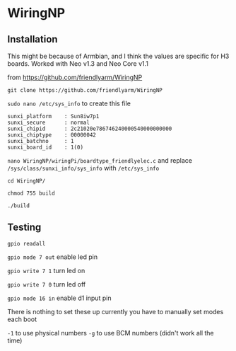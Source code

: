 # WiringNP

## Installation

This might be because of Armbian, and I think the values are specific for H3 boards. Worked with Neo v1.3 and Neo Core v1.1

from https://github.com/friendlyarm/WiringNP

`git clone https://github.com/friendlyarm/WiringNP`

`sudo nano /etc/sys_info` to create this file

```
sunxi_platform    : Sun8iw7p1
sunxi_secure      : normal
sunxi_chipid      : 2c21020e786746240000540000000000
sunxi_chiptype    : 00000042
sunxi_batchno     : 1
sunxi_board_id    : 1(0)
```

`nano WiringNP/wiringPi/boardtype_friendlyelec.c` and replace `/sys/class/sunxi_info/sys_info` with `/etc/sys_info`

`cd WiringNP/`

`chmod 755 build`

`./build`

## Testing

`gpio readall`

`gpio mode 7 out` enable led pin

`gpio write 7 1` turn led on

`gpio write 7 0` turn led off

`gpio mode 16 in` enable d1 input pin

There is nothing to set these up currently you have to manually set modes each boot

`-1` to use physical numbers
`-g` to use BCM numbers (didn't work all the time)
